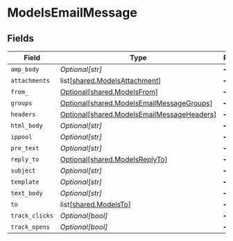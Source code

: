 # ModelsEmailMessage


## Fields

| Field                                                                                              | Type                                                                                               | Required                                                                                           | Description                                                                                        |
| -------------------------------------------------------------------------------------------------- | -------------------------------------------------------------------------------------------------- | -------------------------------------------------------------------------------------------------- | -------------------------------------------------------------------------------------------------- |
| `amp_body`                                                                                         | *Optional[str]*                                                                                    | :heavy_minus_sign:                                                                                 | N/A                                                                                                |
| `attachments`                                                                                      | list[[shared.ModelsAttachment](undefined/models/shared/modelsattachment.md)]                       | :heavy_minus_sign:                                                                                 | N/A                                                                                                |
| `from_`                                                                                            | [Optional[shared.ModelsFrom]](undefined/models/shared/modelsfrom.md)                               | :heavy_minus_sign:                                                                                 | N/A                                                                                                |
| `groups`                                                                                           | [Optional[shared.ModelsEmailMessageGroups]](undefined/models/shared/modelsemailmessagegroups.md)   | :heavy_minus_sign:                                                                                 | N/A                                                                                                |
| `headers`                                                                                          | [Optional[shared.ModelsEmailMessageHeaders]](undefined/models/shared/modelsemailmessageheaders.md) | :heavy_minus_sign:                                                                                 | N/A                                                                                                |
| `html_body`                                                                                        | *Optional[str]*                                                                                    | :heavy_minus_sign:                                                                                 | N/A                                                                                                |
| `ippool`                                                                                           | *Optional[str]*                                                                                    | :heavy_minus_sign:                                                                                 | N/A                                                                                                |
| `pre_text`                                                                                         | *Optional[str]*                                                                                    | :heavy_minus_sign:                                                                                 | N/A                                                                                                |
| `reply_to`                                                                                         | [Optional[shared.ModelsReplyTo]](undefined/models/shared/modelsreplyto.md)                         | :heavy_minus_sign:                                                                                 | N/A                                                                                                |
| `subject`                                                                                          | *Optional[str]*                                                                                    | :heavy_minus_sign:                                                                                 | N/A                                                                                                |
| `template`                                                                                         | *Optional[str]*                                                                                    | :heavy_minus_sign:                                                                                 | N/A                                                                                                |
| `text_body`                                                                                        | *Optional[str]*                                                                                    | :heavy_minus_sign:                                                                                 | N/A                                                                                                |
| `to`                                                                                               | list[[shared.ModelsTo](undefined/models/shared/modelsto.md)]                                       | :heavy_minus_sign:                                                                                 | N/A                                                                                                |
| `track_clicks`                                                                                     | *Optional[bool]*                                                                                   | :heavy_minus_sign:                                                                                 | N/A                                                                                                |
| `track_opens`                                                                                      | *Optional[bool]*                                                                                   | :heavy_minus_sign:                                                                                 | N/A                                                                                                |